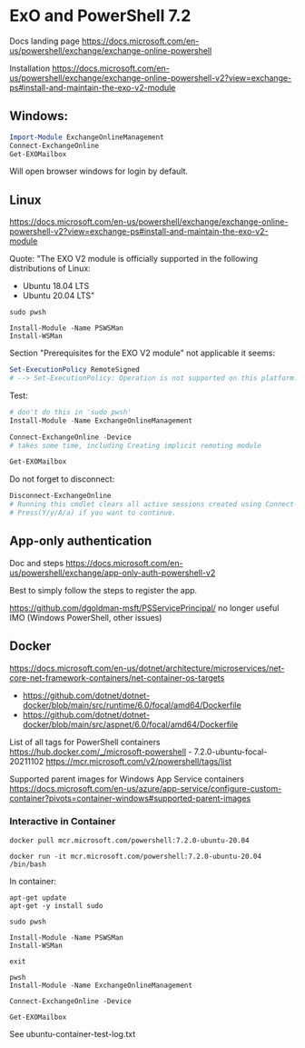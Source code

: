 #  ExO and PowerShell 7.2

Docs landing page
https://docs.microsoft.com/en-us/powershell/exchange/exchange-online-powershell

Installation
https://docs.microsoft.com/en-us/powershell/exchange/exchange-online-powershell-v2?view=exchange-ps#install-and-maintain-the-exo-v2-module

## Windows:

```powershell
Import-Module ExchangeOnlineManagement
Connect-ExchangeOnline
Get-EXOMailbox
```

Will open browser windows for login by default.

## Linux

https://docs.microsoft.com/en-us/powershell/exchange/exchange-online-powershell-v2?view=exchange-ps#install-and-maintain-the-exo-v2-module

Quote: "The EXO V2 module is officially supported in the following distributions of Linux:

* Ubuntu 18.04 LTS
* Ubuntu 20.04 LTS"

```
sudo pwsh

Install-Module -Name PSWSMan
Install-WSMan
```

Section "Prerequisites for the EXO V2 module" not applicable it seems:

```powershell
Set-ExecutionPolicy RemoteSigned
# --> Set-ExecutionPolicy: Operation is not supported on this platform.
```

Test:

```powershell
# don't do this in 'sudo pwsh'
Install-Module -Name ExchangeOnlineManagement

Connect-ExchangeOnline -Device
# takes some time, including Creating implicit remoting module

Get-EXOMailbox
```

Do not forget to disconnect:

```powershell
Disconnect-ExchangeOnline
# Running this cmdlet clears all active sessions created using Connect-ExchangeOnline or Connect-IPPSSession.
# Press(Y/y/A/a) if you want to continue.
```


## App-only authentication

Doc and steps https://docs.microsoft.com/en-us/powershell/exchange/app-only-auth-powershell-v2

Best to simply follow the steps to register the app.

https://github.com/dgoldman-msft/PSServicePrincipal/ no longer useful IMO (Windows PowerShell, other issues)


## Docker

https://docs.microsoft.com/en-us/dotnet/architecture/microservices/net-core-net-framework-containers/net-container-os-targets

* https://github.com/dotnet/dotnet-docker/blob/main/src/runtime/6.0/focal/amd64/Dockerfile
* https://github.com/dotnet/dotnet-docker/blob/main/src/aspnet/6.0/focal/amd64/Dockerfile

List of all tags for PowerShell containers
https://hub.docker.com/_/microsoft-powershell - 7.2.0-ubuntu-focal-20211102
https://mcr.microsoft.com/v2/powershell/tags/list

Supported parent images for Windows App Service containers
https://docs.microsoft.com/en-us/azure/app-service/configure-custom-container?pivots=container-windows#supported-parent-images

### Interactive in Container

`docker pull mcr.microsoft.com/powershell:7.2.0-ubuntu-20.04`

`docker run -it mcr.microsoft.com/powershell:7.2.0-ubuntu-20.04 /bin/bash`

In container:

```
apt-get update
apt-get -y install sudo

sudo pwsh

Install-Module -Name PSWSMan
Install-WSMan

exit

pwsh
Install-Module -Name ExchangeOnlineManagement

Connect-ExchangeOnline -Device

Get-EXOMailbox
```

See ubuntu-container-test-log.txt